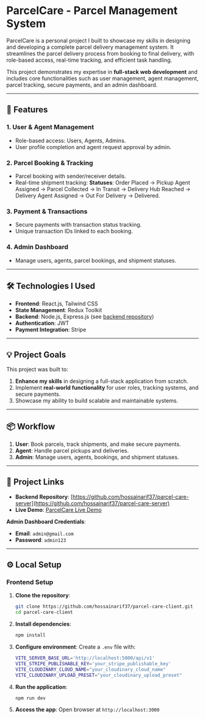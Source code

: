# ParcelCare - Parcel Management System
ParcelCare is a personal project I built to showcase my skills in designing and developing a complete parcel delivery management system. It streamlines the parcel delivery process from booking to final delivery, with role-based access, real-time tracking, and efficient task handling.

This project demonstrates my expertise in **full-stack web development** and includes core functionalities such as user management, agent management, parcel tracking, secure payments, and an admin dashboard.

---

## 🚀 Features
### **1. User & Agent Management**
- Role-based access: Users, Agents, Admins.
- User profile completion and agent request approval by admin.

### **2. Parcel Booking & Tracking**
- Parcel booking with sender/receiver details.
- Real-time shipment tracking:
    **Statuses**: Order Placed → Pickup Agent Assigned → Parcel Collected → In Transit → Delivery Hub Reached → Delivery Agent Assigned → Out For Delivery → Delivered.

### **3. Payment & Transactions**
- Secure payments with transaction status tracking.
- Unique transaction IDs linked to each booking.

### **4. Admin Dashboard**
- Manage users, agents, parcel bookings, and shipment statuses.

---

## 🛠️ Technologies I Used
- **Frontend**: React.js, Tailwind CSS
- **State Management**: Redux Toolkit
- **Backend**: Node.js, Express.js (see [backend repository](https://github.com/hossainarif37/parcel-care-server))
- **Authentication**: JWT
- **Payment Integration**: Stripe

---

## 💡 Project Goals
This project was built to:
1. **Enhance my skills** in designing a full-stack application from scratch.
2. Implement **real-world functionality** for user roles, tracking systems, and secure payments.
3. Showcase my ability to build scalable and maintainable systems.

---

## 📦 Workflow
1. **User**: Book parcels, track shipments, and make secure payments.
2. **Agent**: Handle parcel pickups and deliveries.
3. **Admin**: Manage users, agents, bookings, and shipment statuses.

---

## 🔗 Project Links
- **Backend Repository**: [https://github.com/hossainarif37/parcel-care-server](https://github.com/hossainarif37/parcel-care-server)
- **Live Demo**: [ParcelCare Live Demo](https://parcel-care.vercel.app)

**Admin Dashboard Credentials**:
- **Email**: `admin@gmail.com`
- **Password**: `admin123`

---

## ⚙️ Local Setup

### **Frontend Setup**
1. **Clone the repository**:
    ```bash
    git clone https://github.com/hossainarif37/parcel-care-client.git
    cd parcel-care-client
    ```

2. **Install dependencies**:
    ```bash
    npm install
    ```

3. **Configure environment**:
    Create a `.env` file with:
    ```bash
    VITE_SERVER_BASE_URL='http://localhost:5000/api/v1'
    VITE_STRIPE_PUBLISHABLE_KEY='your_stripe_publishable_key'
    VITE_CLOUDINARY_CLOUD_NAME="your_cloudinary_cloud_name"
    VITE_CLOUDINARY_UPLOAD_PRESET="your_cloudinary_upload_preset"
    ```

4. **Run the application**:
    ```bash
    npm run dev
    ```

5. **Access the app**:
    Open browser at `http://localhost:3000`